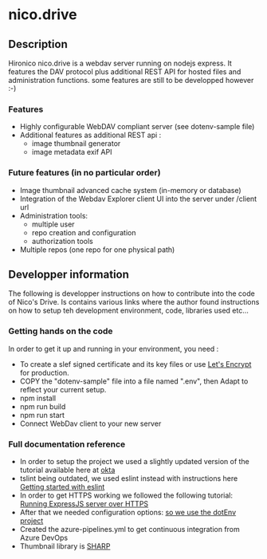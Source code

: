 # nico.drive
## Description
Hironico nico.drive is a webdav server running on nodejs express. It features the DAV protocol plus additional REST API for hosted files and administration functions. some features are still to be developped however :-)

### Features
* Highly configurable WebDAV compliant server (see dotenv-sample file)
* Additional features as additional REST api :
    - image thumbnail generator
    - image metadata exif API

### Future features (in no particular order)
* Image thumbnail advanced cache system (in-memory or database)
* Integration of the Webdav Explorer client UI into the server under /client url
* Administration tools:
    - multiple user 
    - repo creation and configuration
    - authorization tools
* Multiple repos (one repo for one physical path)

## Developper information

The following is developper instructions on how to contribute into the code of Nico's Drive.
Is contains various links where the author found instructions on how to setup teh development environment,
code, libraries used etc...

### Getting hands on the code
In order to get it up and running in your environment, you need :
- To create a slef signed certificate and its key files or use [Let's Encrypt](https://letsencrypt.org/) for production.
- COPY the "dotenv-sample" file into a file named ".env", then Adapt to reflect your current setup.
- npm install
- npm run build
- npm run start
- Connect WebDav client to your new server

### Full documentation reference

* In order to setup the project we used a slightly updated version of the tutorial available here at [okta](https://developer.okta.com/blog/2018/11/15/node-express-typescript)
* tslint being outdated, we used eslint instead with instructions here [Getting started with eslint](https://eslint.org/docs/user-guide/getting-started)
* In order to get HTTPS working we followed the following tutorial: [Running ExpressJS server over HTTPS](https://timonweb.com/javascript/running-expressjs-server-over-https/)
* After that we needed configuration options: [so we use the dotEnv project](https://developer.okta.com/blog/2018/11/15/node-express-typescript#a-better-way-to-manage-configuration-settings-in-nodejs)
* Created the azure-pipelines.yml to get continuous integration from Azure DevOps
* Thumbnail library is [SHARP](https://www.npmjs.com/package/sharp)


